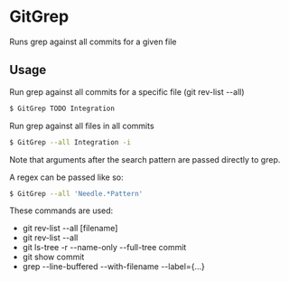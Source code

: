 # GitGrep

Runs grep against all commits for a given file

## Usage

Run grep against all commits for a specific file (git rev-list --all)

```bash
$ GitGrep TODO Integration
```

Run grep against all files in all commits
```bash
$ GitGrep --all Integration -i
```

Note that arguments after the search pattern are passed directly to grep.

A regex can be passed like so:

```bash
$ GitGrep --all 'Needle.*Pattern'
```

These commands are used:

  - git rev-list --all [filename]
  - git rev-list --all
  - git ls-tree -r --name-only --full-tree commit
  - git show commit
  - grep --line-buffered --with-filename --label={...}
